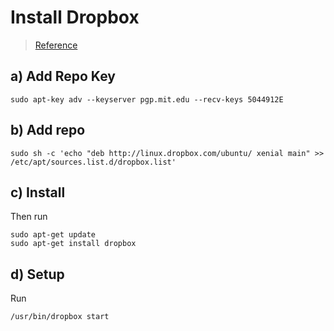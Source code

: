 # Install Dropbox

> [Reference](www.ubuntuupdates.org/ppa/dropbox)

## a) Add Repo Key
```shell
sudo apt-key adv --keyserver pgp.mit.edu --recv-keys 5044912E
```

## b) Add repo
```shell
sudo sh -c 'echo "deb http://linux.dropbox.com/ubuntu/ xenial main" >> /etc/apt/sources.list.d/dropbox.list' 
```

## c) Install
Then run
```shell
sudo apt-get update
sudo apt-get install dropbox
```

## d) Setup
Run
```shell
/usr/bin/dropbox start
```
